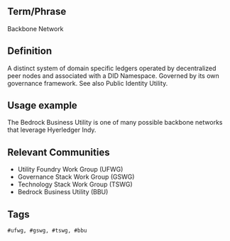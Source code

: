 ## Term/Phrase
Backbone Network

## Definition
A distinct system of domain specific ledgers operated by decentralized peer nodes and associated with a DID Namespace. Governed by its own governance framework. See also Public Identity Utility.

## Usage example
The Bedrock Business Utility is one of many possible backbone networks that leverage Hyerledger Indy.

## Relevant Communities

* Utility Foundry Work Group (UFWG)
* Governance Stack Work Group (GSWG)
* Technology Stack Work Group (TSWG)
* Bedrock Business Utility (BBU)

## Tags

```
#ufwg, #gswg, #tswg, #bbu
```
